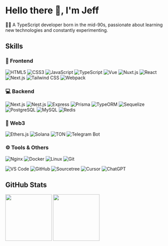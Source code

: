 # Hello there 👋, I'm Jeff

👨‍💻 A TypeScript developer born in the mid-90s, passionate about learning new technologies and constantly experimenting.


## Skills

### 🚀 Frontend
![HTML5](https://img.shields.io/badge/-HTML5-E34F26?style=flat-square&logo=html5&logoColor=white)
![CSS3](https://img.shields.io/badge/-CSS3-1572B6?style=flat-square&logo=css3)
![JavaScript](https://img.shields.io/badge/JavaScript-000000?style=flat-square&logo=JavaScript&logoColor=FFCA28)
![TypeScript](https://img.shields.io/badge/TypeScript-3178C6?style=flat-square&logo=typescript&logoColor=white)
![Vue](https://img.shields.io/badge/Vue.js-35495E?style=flat-square&logo=vue.js&logoColor=4FC08D)
![Nuxt.js](https://img.shields.io/badge/Nuxt.js-00C58E?style=flat-square&logo=nuxt.js&logoColor=white)
![React](https://img.shields.io/badge/React-20232A?style=flat-square&logo=react&logoColor=61DAFB)
![Next.js](https://img.shields.io/badge/Next.js-000000?style=flat-square&logo=next.js&logoColor=white)
![Tailwind CSS](https://img.shields.io/badge/Tailwind%20CSS-38B2AC?style=flat-square&logo=tailwind-css&logoColor=white)
![Webpack](https://img.shields.io/badge/-webpack-2B3A42?style=flat-square&logo=webpack&logoColor=75AFCC)

### 💻 Backend
![Next.js](https://img.shields.io/badge/Next.js-000000?style=flat-square&logo=next.js&logoColor=white)
![Nest.js](https://img.shields.io/badge/Nest.js-E0234E?style=flat-square&logo=nestjs&logoColor=white)
![Express](https://img.shields.io/badge/Express-000000?style=flat-square&logo=express&logoColor=white)
![Prisma](https://img.shields.io/badge/Prisma-2D3748?style=flat-square&logo=prisma&logoColor=white)
![TypeORM](https://img.shields.io/badge/TypeORM-E83524?style=flat-square&logo=typeorm&logoColor=white)
![Sequelize](https://img.shields.io/badge/Sequelize-52B0E7?style=flat-square&logo=sequelize&logoColor=white)
![PostgreSQL](https://img.shields.io/badge/-PostgreSQL-336791?style=flat-square&logo=postgresql)
![MySQL](https://img.shields.io/badge/MySQL-4479A1?style=flat-square&logo=mysql&logoColor=white)
![Redis](https://img.shields.io/badge/Redis-DC382D?style=flat-square&logo=redis&logoColor=white)

### 🦖 Web3
![Ethers.js](https://img.shields.io/badge/Ethers.js-3C3C3D?style=flat-square&logo=ethereum&logoColor=white)
![Solana](https://img.shields.io/badge/Solana-000000?style=flat-square&logo=solana&logoColor=white)
![TON](https://img.shields.io/badge/TON-0088CC?style=flat-square&logo=telegram&logoColor=white)
![Telegram Bot](https://img.shields.io/badge/Telegram%20Bot-26A5E4?style=flat-square&logo=telegram&logoColor=white)

### ⚙️ Tools & Others
![Nginx](https://img.shields.io/badge/-Nginx-F6C915?style=flat-square&logo=nginx&logoColor=029137)
![Docker](https://img.shields.io/badge/docker-20232A?style=flat-square&logo=docker&logoColor=61DAFB)
![Linux](https://img.shields.io/badge/-Linux-F16061?style=flat-square&logo=linux&logoColor=000)
![Git](https://img.shields.io/badge/-Git-000000?style=flat-square&logo=git&logoColor=FF7043)
<!--![Postman](https://img.shields.io/badge/-Postman-7A1FA2?style=flat-square&logo=postman&logoColor=FC8019) -->
![VS Code](https://img.shields.io/badge/-VS%20Code-007ACC?style=flat-square&logo=visual-studio-code)
![GitHub](https://img.shields.io/badge/-GitHub-181717?style=flat-square&logo=github)
![Sourcetree](https://img.shields.io/badge/Sourcetree-0052CC?style=flat-square&logo=sourcetree&logoColor=white)
![Cursor](https://img.shields.io/badge/Cursor-00A98F?style=flat-square&logo=cursor&logoColor=white)
![ChatGPT](https://img.shields.io/badge/ChatGPT-412991?style=flat-square&logo=openai&logoColor=white)

## GitHub Stats

<span>
  <img src="https://github-readme-stats.vercel.app/api/top-langs/?username=Young-Jeff&layout=compact" height=145 />
</span>
<span>
  <img src="https://github-readme-stats.vercel.app/api?username=Young-Jeff&count_private=true&show_icons=true" height=145 />
</span>

